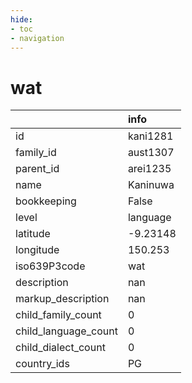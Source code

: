 ```yaml
---
hide:
- toc
- navigation
---
```

# wat
|                      | info     |
|:---------------------|:---------|
| id                   | kani1281 |
| family_id            | aust1307 |
| parent_id            | arei1235 |
| name                 | Kaninuwa |
| bookkeeping          | False    |
| level                | language |
| latitude             | -9.23148 |
| longitude            | 150.253  |
| iso639P3code         | wat      |
| description          | nan      |
| markup_description   | nan      |
| child_family_count   | 0        |
| child_language_count | 0        |
| child_dialect_count  | 0        |
| country_ids          | PG       |